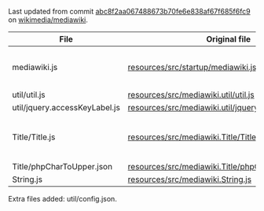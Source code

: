 
Last updated from commit [abc8f2aa067488673b70fe6e838af67f685f6fc9](https://github.com/wikimedia/mediawiki/blob/abc8f2aa067488673b70fe6e838af67f685f6fc9) on [wikimedia/mediawiki](https://github.com/wikimedia/mediawiki).

| File         | Original file | Patches  | 
|--------------|---------------|----------|
| mediawiki.js |  [resources/src/startup/mediawiki.js] | Stubbed the 2000-line long mw.loader as it is useless in node.js |
| util/util.js | [resources/src/mediawiki.util/util.js] | None |
| util/jquery.accessKeyLabel.js | [resources/src/mediawiki.util/jquery.accessKeyLabel.js] | None |
| Title/Title.js| [resources/src/mediawiki.Title/Title.js] | Changed import `require( 'mediawiki.String' )` to `require( '../String' )` |
| Title/phpCharToUpper.json | [resources/src/mediawiki.Title/phpCharToUpper.json] | None |
| String.js | [resources/src/mediawiki.String.js]  | None |

Extra files added: util/config.json.

[resources/src/startup/mediawiki.js]: https://github.com/wikimedia/mediawiki/blob/master/resources/src/startup/mediawiki.js
[resources/src/mediawiki.util/util.js]: https://github.com/wikimedia/mediawiki/blob/master/resources/src/mediawiki.util/util.js
[resources/src/mediawiki.util/jquery.accessKeyLabel.js]: https://github.com/wikimedia/mediawiki/blob/master/resources/src/mediawiki.util/jquery.accessKeyLabel.js
[resources/src/mediawiki.Title/Title.js]: https://github.com/wikimedia/mediawiki/blob/master/resources/src/mediawiki.Title/Title.js
[resources/src/mediawiki.Title/phpCharToUpper.json]: https://github.com/wikimedia/mediawiki/blob/master/resources/src/mediawiki.Title/phpCharToUpper.json
[resources/src/mediawiki.String.js]: https://github.com/wikimedia/mediawiki/blob/master/resources/src/mediawiki.String.js
